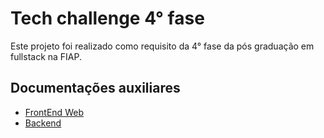 # Tech challenge 4° fase

Este projeto foi realizado como requisito da 4° fase da pós graduação em fullstack na FIAP.


## Documentações auxiliares
 - [FrontEnd Web](https://github.com/posfiap2024/Front-React/blob/main/postappfront.js/README.md)
 - [Backend](https://github.com/posfiap2024/Front-React/blob/main/postappback.ts/README.md)


